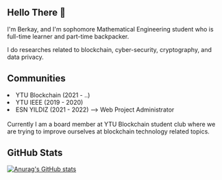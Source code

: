 ## Hello There 👋

I'm Berkay, and I'm sophomore Mathematical Engineering student who is full-time learner and part-time backpacker.

I do researches related to blockchain, cyber-security, cryptography, and data privacy.

## Communities

<li>YTU Blockchain (2021 - ..)</li>
<li>YTU IEEE (2019 - 2020)</li>
<li>ESN YILDIZ (2021 - 2022) --> Web Project Administrator</li><br>
Currently I am a board member at YTU Blockchain student club where we are trying to improve ourselves at blockchain technology related topics.

## GitHub Stats
[![Anurag's GitHub stats](https://github-readme-stats.vercel.app/api?username=berkayahi)](https://github.com/berkayahi/berkayahi)
